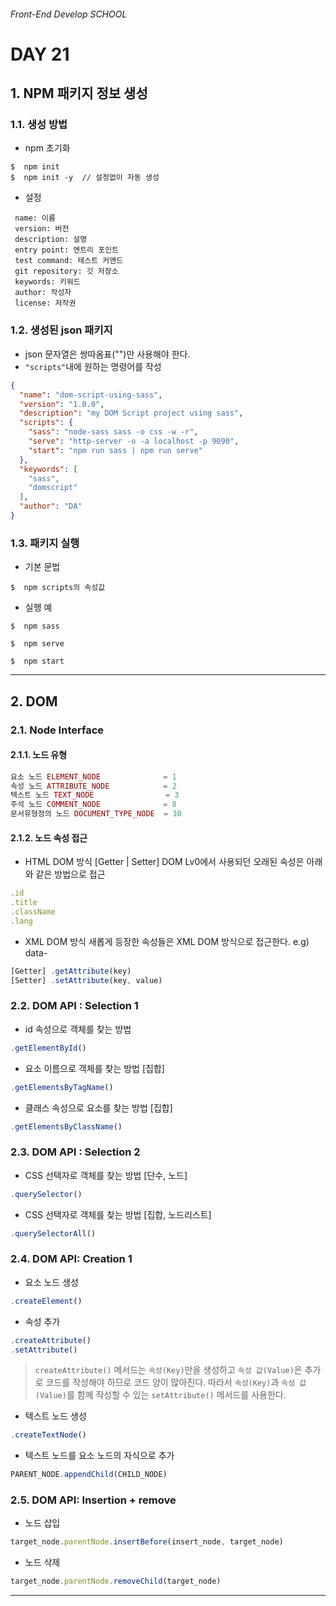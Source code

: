 ###### Front-End Develop SCHOOL

# DAY 21
## 1. NPM 패키지 정보 생성
### 1.1. 생성 방법
- npm 초기화
```
$  npm init
$  npm init -y  // 설정없이 자동 생성
```

- 설정
```
 name: 이름
 version: 버전
 description: 설명
 entry point: 엔트리 포인트
 test command: 테스트 커맨드
 git repository: 깃 저장소
 keywords: 키워드
 author: 작성자
 license: 저작권
```

### 1.2. 생성된 json 패키지
- json 문자열은 쌍따옴표("")만 사용해야 한다.
- `"scripts"`내에 원하는 명령어를 작성
```json
{
  "name": "dom-script-using-sass",
  "version": "1.0.0",
  "description": "my DOM Script project using sass",
  "scripts": {
    "sass": "node-sass sass -o css -w -r",
    "serve": "http-server -o -a localhost -p 9090",
    "start": "npm run sass | npm run serve"
  },
  "keywords": [
    "sass",
    "domscript"
  ],
  "author": "DA"
}
```

### 1.3. 패키지 실행
- 기본 문법
```
$  npm scripts의 속성값
```
- 실행 예
```
$  npm sass

$  npm serve

$  npm start
```

---

## 2. DOM
### 2.1. Node Interface
#### 2.1.1. 노드 유형
```js
요소 노드 ELEMENT_NODE              = 1
속성 노드 ATTRIBUTE_NODE            = 2
텍스트 노드 TEXT_NODE                = 3
주석 노드 COMMENT_NODE              = 8
문서유형정의 노드 DOCUMENT_TYPE_NODE  = 10
```

#### 2.1.2. 노드 속성 접근
- HTML DOM 방식 [Getter | Setter]
DOM Lv0에서 사용되던 오래된 속성은 아래와 같은 방법으로 접근
```js
.id
.title
.className
.lang
```

- XML DOM 방식
새롭게 등장한 속성들은 XML DOM 방식으로 접근한다. e.g) data-
```js
[Getter] .getAttribute(key)
[Setter] .setAttribute(key, value)
```

### 2.2. DOM API : Selection 1
- id 속성으로 객체를 찾는 방법
```js
.getElementById()
```

- 요소 이름으로 객체를 찾는 방법 [집합]
```js
.getElementsByTagName()
```

- 클래스 속성으로 요소를 찾는 방법 [집합]
```js
.getElementsByClassName()
```


### 2.3. DOM API : Selection 2
- CSS 선택자로 객체를 찾는 방법 [단수, 노드]
```js
.querySelector()
```

- CSS 선택자로 객체를 찾는 방법 [집합, 노드리스트]
```js
.querySelectorAll()
```

### 2.4. DOM API: Creation 1
- 요소 노드 생성
```js
.createElement()
```

- 속성 추가
```js
.createAttribute()
.setAttribute()
```
> `createAttribute()` 메서드는 `속성(Key)`만을 생성하고 `속성 값(Value)`은 추가로 코드를 작성해야 하므로 코드 양이 많아진다.
따라서 `속성(Key)`과 `속성 값(Value)`를 함께 작성할 수 있는 `setAttribute()` 메서드를 사용한다.

- 텍스트 노드 생성
```js
.createTextNode()
```

- 텍스트 노드를 요소 노드의 자식으로 추가
```js
PARENT_NODE.appendChild(CHILD_NODE)
```

### 2.5. DOM API: Insertion + remove
- 노드 삽입
```js
target_node.parentNode.insertBefore(insert_node, target_node)
```

- 노드 삭제
```js
target_node.parentNode.removeChild(target_node)
```
----------
